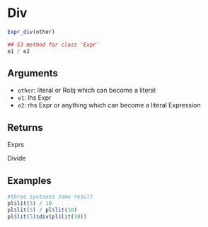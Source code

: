 # Div

```r
Expr_div(other)

## S3 method for class 'Expr'
e1 / e2
```

## Arguments

- `other`: literal or Robj which can become a literal
- `e1`: lhs Expr
- `e2`: rhs Expr or anything which can become a literal Expression

## Returns

Exprs

Divide

## Examples

```r
#three syntaxes same result
pl$lit(5) / 10
pl$lit(5) / pl$lit(10)
pl$lit(5)$div(pl$lit(10))
```